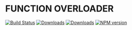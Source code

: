 # FUNCTION OVERLOADER
[![Build Status](https://travis-ci.org/uhlryk/function-overloader.svg)](https://travis-ci.org/uhlryk/function-overloader)
[![Downloads](https://img.shields.io/npm/dt/function-overloader.svg)](https://www.npmjs.com/package/function-overloader)
[![Downloads](https://img.shields.io/npm/dm/function-overloader.svg)](https://www.npmjs.com/package/function-overloader)
[![NPM version](https://img.shields.io/npm/v/function-overloader.svg)](https://www.npmjs.com/package/function-overloader)


